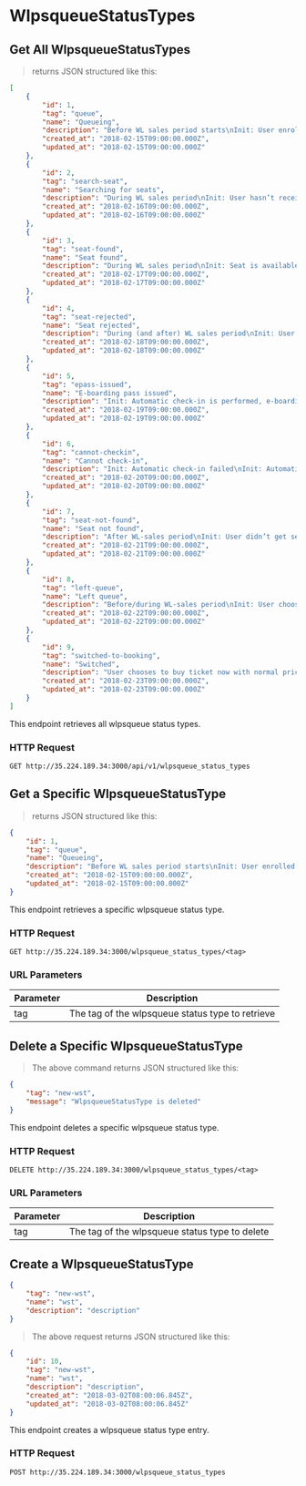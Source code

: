 # WlpsqueueStatusTypes
## Get All WlpsqueueStatusTypes

> returns JSON structured like this:

```json
[
    {
        "id": 1,
        "tag": "queue",
        "name": "Queueing",
        "description": "Before WL sales period starts\nInit: User enrolled in waiting list",
        "created_at": "2018-02-15T09:00:00.000Z",
        "updated_at": "2018-02-15T09:00:00.000Z"
    },
    {
        "id": 2,
        "tag": "search-seat",
        "name": "Searching for seats",
        "description": "During WL sales period\nInit: User hasn’t received seat offer\nInit: User missed the previous seat offer (doesn’t give confirmation or payment time-out)",
        "created_at": "2018-02-16T09:00:00.000Z",
        "updated_at": "2018-02-16T09:00:00.000Z"
    },
    {
        "id": 3,
        "tag": "seat-found",
        "name": "Seat found",
        "description": "During WL sales period\nInit: Seat is available for the user\nAction: System gives 3 minutes for User to confirm that he wants to take it and is ready to pay\nAction: Seat is booked under his name in airline CRS",
        "created_at": "2018-02-17T09:00:00.000Z",
        "updated_at": "2018-02-17T09:00:00.000Z"
    },
    {
        "id": 4,
        "tag": "seat-rejected",
        "name": "Seat rejected",
        "description": "During (and after) WL sales period\nInit: User choose not to buy after the system give seat offer\nAction: Cancel booking in airline CRS\nAction: Seat is offered to the next person in the queue",
        "created_at": "2018-02-18T09:00:00.000Z",
        "updated_at": "2018-02-18T09:00:00.000Z"
    },
    {
        "id": 5,
        "tag": "epass-issued",
        "name": "E-boarding pass issued",
        "description": "Init: Automatic check-in is performed, e-boarding pass issued by airline and sent to User",
        "created_at": "2018-02-19T09:00:00.000Z",
        "updated_at": "2018-02-19T09:00:00.000Z"
    },
    {
        "id": 6,
        "tag": "cannot-checkin",
        "name": "Cannot check-in",
        "description": "Init: Automatic check-in failed\nInit: Automatic check-in not supported by the airport/airline",
        "created_at": "2018-02-20T09:00:00.000Z",
        "updated_at": "2018-02-20T09:00:00.000Z"
    },
    {
        "id": 7,
        "tag": "seat-not-found",
        "name": "Seat not found",
        "description": "After WL-sales period\nInit: User didn’t get seat confirmation within the whole WL sales period\nAction: show something",
        "created_at": "2018-02-21T09:00:00.000Z",
        "updated_at": "2018-02-21T09:00:00.000Z"
    },
    {
        "id": 8,
        "tag": "left-queue",
        "name": "Left queue",
        "description": "Before/during WL-sales period\nInit: User chooses to leave waiting list",
        "created_at": "2018-02-22T09:00:00.000Z",
        "updated_at": "2018-02-22T09:00:00.000Z"
    },
    {
        "id": 9,
        "tag": "switched-to-booking",
        "name": "Switched",
        "description": "User chooses to buy ticket now with normal price (contact and passenger information from this queue is used by default)",
        "created_at": "2018-02-23T09:00:00.000Z",
        "updated_at": "2018-02-23T09:00:00.000Z"
    }
]
```

This endpoint retrieves all wlpsqueue status types.

### HTTP Request

`GET http://35.224.189.34:3000/api/v1/wlpsqueue_status_types`

## Get a Specific WlpsqueueStatusType

> returns JSON structured like this:

```json
{
    "id": 1,
    "tag": "queue",
    "name": "Queueing",
    "description": "Before WL sales period starts\nInit: User enrolled in waiting list",
    "created_at": "2018-02-15T09:00:00.000Z",
    "updated_at": "2018-02-15T09:00:00.000Z"
}
```

This endpoint retrieves a specific wlpsqueue status type.

### HTTP Request

`GET http://35.224.189.34:3000/wlpsqueue_status_types/<tag>`

### URL Parameters

Parameter | Description
--------- | -----------
tag | The tag of the wlpsqueue status type to retrieve

## Delete a Specific WlpsqueueStatusType

> The above command returns JSON structured like this:

```json
{
    "tag": "new-wst",
    "message": "WlpsqueueStatusType is deleted"
}
```

This endpoint deletes a specific wlpsqueue status type.

### HTTP Request

`DELETE http://35.224.189.34:3000/wlpsqueue_status_types/<tag>`

### URL Parameters

Parameter | Description
--------- | -----------
tag | The tag of the wlpsqueue status type to delete

## Create a WlpsqueueStatusType

```json
{
    "tag": "new-wst",
    "name": "wst",
    "description": "description"
}
```

> The above request returns JSON structured like this:

```json
{
    "id": 10,
    "tag": "new-wst",
    "name": "wst",
    "description": "description",
    "created_at": "2018-03-02T08:00:06.845Z",
    "updated_at": "2018-03-02T08:00:06.845Z"
}
```

This endpoint creates a wlpsqueue status type entry.

### HTTP Request

`POST http://35.224.189.34:3000/wlpsqueue_status_types`

